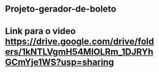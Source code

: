 # Projeto-gerador-de-boleto

# Link para o video https://drive.google.com/drive/folders/1kNTLVgmH54MlOLRm_1DJRYhGCmYje1WS?usp=sharing
